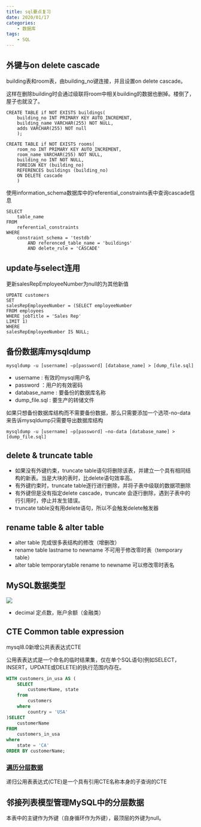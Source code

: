 ```yaml
---
title: sql要点复习
date: 2020/01/17
categories:
    - 数据库
tags:
    - SQL
---
```


## 外键与on delete cascade

building表和room表，由building_no键连接，并且设置on delete cascade。

这样在删除building时会通过级联将room中相关building的数据也删掉。楼倒了，屋子也就没了。

```
CREATE TABLE if NOT EXISTS buildings(
	building_no INT PRIMARY KEY AUTO_INCREMENT,
	building_name VARCHAR(255) NOT NULL,
	adds VARCHAR(255) NOT null
	);
	
CREATE TABLE if NOT EXISTS rooms(
	room_no INT PRIMARY KEY AUTO_INCREMENT,
	room_name VARCHAR(255) NOT NULL,
	building_no INT NOT NULL,
	FOREIGN KEY (building_no)
	REFERENCES buildings (building_no)
	ON DELETE cascade
	)
```

使用information_schema数据库中的referential_constraints表中查询cascade信息
```
SELECT 
    table_name
FROM
    referential_constraints
WHERE
    constraint_schema = 'testdb'
        AND referenced_table_name = 'buildings'
        AND delete_rule = 'CASCADE'
```

## update与select连用

更新salesRepEmployeeNumber为null的为其他新值

```
UPDATE customers
SET 
salesRepEmployeeNumber = (SELECT employeeNumber
FROM employees
WHERE jobTitle = 'Sales Rep'
LIMIT 1)
WHERE
salesRepEmployeeNumber IS NULL;
```

## 备份数据库mysqldump

```
mysqldump -u [username] –p[password] [database_name] > [dump_file.sql]
```

* username : 有效的mysql用户名
* password ：用户的有效密码
* database_name : 要备份的数据库名称
* dump_file.sql : 要生产的转储文件

如果只想备份数据库结构而不需要备份数据，那么只需要添加一个选项-no-data来告诉mysqldump只需要导出数据库结构

```
mysqldump -u [username] –p[password] –no-data [database_name] > [dump_file.sql]
```
## delete & truncate table

* 如果没有外键约束，truncate table语句将删除该表，并建立一个具有相同结构的新表。当是大块的表时，比delete语句效率高。
* 有外键约束时，truncate table逐行进行删除，并将子表中级联的数据项删除
* 有外键但是没有指定delete cascade，truncate 会逐行删除，遇到子表中的行引用时，停止并发生错误。
* truncate table没有用delete语句，所以不会触发delete触发器

## rename table & alter table

* alter table 完成很多表结构的修改（增删改）
* rename table lastname to newname 不可用于修改零时表（temporary table）
* alter table temporarytable rename to newname 可以修改零时表名

## MySQL数据类型

![](https://pic.downk.cc/item/5e214d4d2fb38b8c3c318370.jpg)

* decimal 定点数，账户余额（金融类）

## CTE Common table expression

mysql8.0新增公共表表达式CTE

公用表表达式是一个命名的临时结果集，仅在单个SQL语句(例如SELECT，INSERT，UPDATE或DELETE)的执行范围内存在。

```sql
WITH customers_in_usa AS (
	SELECT 
	    customerName, state
	from
	    customers
	where
	    country = 'USA'
)SELECT 
	customerName
FROM 
	customers_in_usa
where
	state = 'CA'
ORDER BY customerName;
```
### [遍历分层数据](https://www.yiibai.com/mysql/recursive-cte.html)

递归公用表表达式(CTE)是一个具有引用CTE名称本身的子查询的CTE

## 邻接列表模型管理MySQL中的分层数据

本表中的主键作为外键（自身循环作为外键），最顶层的外键为null。
